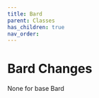 ```yaml
---
title: Bard
parent: Classes
has_children: true
nav_order: 
---
```


# Bard Changes
None for base Bard